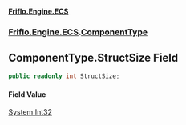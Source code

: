 #### [Friflo.Engine.ECS](index.md 'index')
### [Friflo.Engine.ECS](Friflo.Engine.ECS.md 'Friflo.Engine.ECS').[ComponentType](ComponentType.md 'Friflo.Engine.ECS.ComponentType')

## ComponentType.StructSize Field

```csharp
public readonly int StructSize;
```

#### Field Value
[System.Int32](https://docs.microsoft.com/en-us/dotnet/api/System.Int32 'System.Int32')